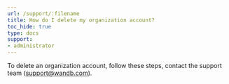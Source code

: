 ```yaml
---
url: /support/:filename
title: How do I delete my organization account?
toc_hide: true
type: docs
support:
- administrator
---
```

To delete an organization account, follow these steps, contact the support team (support@wandb.com).